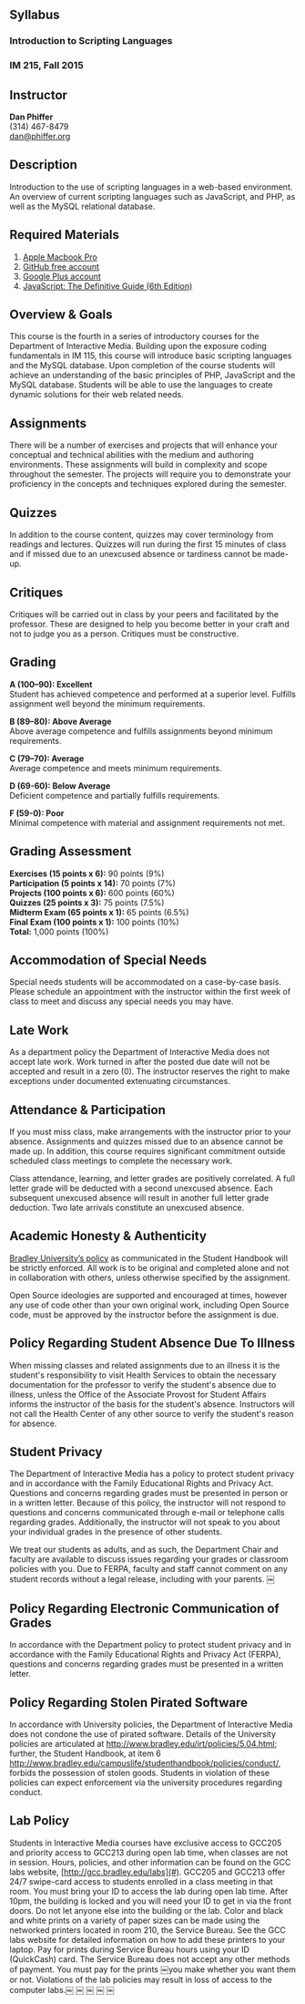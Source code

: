 ## Syllabus

### Introduction to Scripting Languages 
### IM 215, Fall 2015

## Instructor

__Dan Phiffer__  
(314) 467-8479  
dan@phiffer.org  

## Description

Introduction to the use of scripting languages in a web-based environment. An overview of current scripting languages such as JavaScript, and PHP, as well as the MySQL relational database. 

## Required Materials

1. [Apple Macbook Pro](http://www.bradley.edu/academic/colleges/cfa/laptop/)
2. [GitHub free account](https://github.com/)
3. [Google Plus account](https://plus.google.com/)
4. [JavaScript: The Definitive Guide (6th Edition)](http://shop.oreilly.com/product/9780596805531.do)

## Overview & Goals 

This course is the fourth in a series of introductory courses for the Department of Interactive Media. Building upon the exposure coding fundamentals in IM 115, this course will introduce basic scripting languages and the MySQL database. 
Upon completion of the course students will achieve an understanding of the basic principles of PHP, JavaScript and the MySQL database. Students will be able to use the languages to create dynamic solutions for their web related needs. 

## Assignments

There will be a number of exercises and projects that will enhance your conceptual and technical abilities with the medium and authoring environments. These assignments will build in complexity and scope throughout the semester. The projects will require you to demonstrate your proficiency in the concepts and techniques explored during the semester. 

## Quizzes

In addition to the course content, quizzes may cover terminology from readings and lectures. Quizzes will run during the first 15 minutes of class and if missed due to an unexcused absence or tardiness cannot be made-up. 

## Critiques

Critiques will be carried out in class by your peers and facilitated by the professor. These are designed to help you become better in your craft and not to judge you as a person. Critiques must be constructive. 

## Grading 

__A (100–90): Excellent__  
Student has achieved competence and performed at a superior level. Fulfills assignment well beyond the minimum requirements. 

__B (89–80): Above Average__  
Above average competence and fulfills assignments beyond minimum requirements. 

__C (79–70): Average__  
Average competence and meets minimum requirements. 

__D (69-60): Below Average__  
Deficient competence and partially fulfills requirements.

__F (59-0): Poor__  
Minimal competence with material and assignment requirements not met. 

## Grading Assessment

__Exercises (15 points x 6):__ 90 points (9%)  
__Participation (5 points x 14):__ 70 points (7%)  
__Projects (100 points x 6):__ 600 points (60%)  
__Quizzes (25 points x 3):__ 75 points (7.5%)  
__Midterm Exam (65 points x 1):__ 65 points (6.5%)  
__Final Exam (100 points x 1):__ 100 points (10%)  
__Total:__ 1,000 points (100%)

## Accommodation of Special Needs  

Special needs students will be accommodated on a case-by-case basis. Please schedule an appointment with the instructor within the first week of class to meet and discuss any special needs you may have. 

## Late Work

As a department policy the Department of Interactive Media does not accept late work. Work turned in after the posted due date will not be accepted and result in a zero (0). The instructor reserves the right to make exceptions under documented extenuating circumstances. 

## Attendance & Participation 

If you must miss class, make arrangements with the instructor prior to your absence. Assignments and quizzes missed due to an absence cannot be made up. In addition, this course requires significant commitment outside scheduled class meetings to complete the necessary work. 

Class attendance, learning, and letter grades are positively correlated. A full letter grade will be deducted with a second unexcused absence. Each subsequent unexcused absence will result in another full letter grade deduction. Two late arrivals constitute an unexcused absence.

## Academic Honesty & Authenticity 

[Bradley University’s policy](http://www.bradley.edu/campuslife/studenthandbook/policies/) as communicated in the Student Handbook will be strictly enforced. All work is to be original and completed alone and not in collaboration with others, unless otherwise specified by the assignment.

Open Source ideologies are supported and encouraged at times, however any use of code other than your own original work, including Open Source code, must be approved by the instructor before the assignment is due. 

## Policy Regarding Student Absence Due To Illness 

When missing classes and related assignments due to an illness it is the student's responsibility to visit Health Services to obtain the necessary documentation for the professor to verify the student's absence due to illness, unless the Office of the Associate Provost for Student Affairs informs the instructor of the basis for the student's absence. Instructors will not call the Health Center of any other source to verify the student's reason for absence. 

## Student Privacy

The Department of Interactive Media has a policy to protect student privacy and in accordance with the Family Educational Rights and Privacy Act. Questions and concerns regarding grades must be presented in person or in a written letter. Because of this policy, the instructor will not respond to questions and concerns communicated through e-mail or telephone calls regarding grades. Additionally, the instructor will not speak to you about your individual grades in the presence of other students. 

We treat our students as adults, and as such, the Department Chair and faculty are available to discuss issues regarding your grades or classroom policies with you. Due to FERPA, faculty and staff cannot comment on any student records without a legal release, including with your parents. 
￼ 
## Policy Regarding Electronic Communication of Grades 

In accordance with the Department policy to protect student privacy and in accordance with the Family Educational Rights and Privacy Act (FERPA), questions and concerns regarding grades must be presented in a written letter.

## Policy Regarding Stolen Pirated Software

In accordance with University policies, the Department of Interactive Media does not condone the use of pirated software. Details of the University policies are articulated at http://www.bradley.edu/irt/policies/5.04.html; further, the Student Handbook, at item 6 http://www.bradley.edu/campuslife/studenthandbook/policies/conduct/, forbids the possession of stolen goods. Students in violation of these policies can expect enforcement via the university procedures regarding conduct. 

## Lab Policy

Students in Interactive Media courses have exclusive access to GCC205 and priority access to GCC213 during open lab time, when classes are not in session. Hours, policies, and other information can be found on the GCC labs website, [http://gcc.bradley.edu/labs](#). GCC205 and GCC213 offer 24/7 swipe-card access to students enrolled in a class meeting in that room. You must bring your ID to access the lab during open lab time. After 10pm, the building is locked and you will need your ID to get in via the front doors. Do not let anyone else into the building or the lab. Color and black and white prints on a variety of paper sizes can be made using the networked printers located in room 210, the Service Bureau. See the GCC labs website for detailed information on how to add these printers to your laptop. Pay for prints during Service Bureau hours using your ID (QuickCash) card. The Service Bureau does not accept any other methods of payment. You must pay for the prints ￼you make whether you want them or not. Violations of the lab policies may result in loss of access to the computer labs.￼
￼ ￼ ￼ 
￼ 
